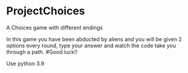 # ProjectChoices
A Choices game with different endings

In this game you have been abducted by aliens and you will be given 2 options every round, type your answer and watch the code take you through a path.
#Good luck!!

Use python 3.9
